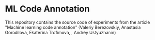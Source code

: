 # ML Code Annotation

This repository contains the source code of experiments from the article "Machine learning code annotation" (Valeriy Berezovskiy, Anastasia Gorodilova, Ekaterina Trofimova, , Andrey Ustyuzhanin)
